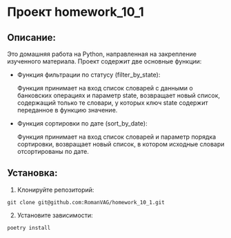 #
# Проект homework_10_1

## Описание:

Это домашняя работа на Python, направленная на закрепление изученного материала. Проект содержит две основные функции:

* Функция фильтрации по статусу (filter_by_state):
  
  Функция принимает на вход список словарей с данными о банковских операциях и параметр state, возвращает новый список, содержащий только те словари, у которых ключ state содержит переданное в функцию значение.

* Функция сортировки по дате (sort_by_date):

  Функция принимает на вход список словарей и параметр порядка сортировки, возвращает новый список, в котором исходные словари отсортированы по дате.


## Установка:

1. Клонируйте репозиторий:
```
git clone git@github.com:RomanVAG/homework_10_1.git
```
2. Установите зависимости:
```
poetry install
```

